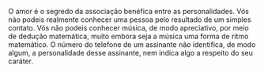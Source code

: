 ﻿O amor é o segredo da associação benéfica entre as personalidades. Vós não podeis realmente conhecer uma pessoa pelo resultado de um simples contato. Vós não podeis conhecer música, de modo apreciativo, por meio de dedução matemática, muito embora seja a música uma forma de ritmo matemático. O número do telefone de um assinante não identifica, de modo algum, a personalidade desse assinante, nem indica algo a respeito do seu caráter.
